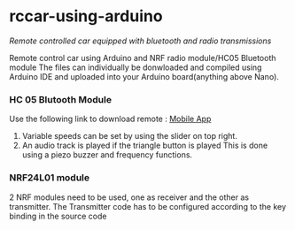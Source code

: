 # rccar-using-arduino
*Remote controlled car equipped with bluetooth and radio transmissions*


Remote control car using Arduino and NRF radio module/HC05 Bluetooth module
The files can individually be donwloaded and compiled using Arduino IDE and uploaded into your Arduino board(anything above Nano). 


### HC 05 Blutooth Module
Use the following link to download remote : [Mobile App](https://play.google.com/store/apps/details?id=braulio.calle.bluetoothRCcontroller&hl=en_IN&gl=US)
1. Variable speeds can be set by using the slider on top right.
2. An audio track is played if the triangle button is played
      This is done using a piezo buzzer and frequency functions.



### NRF24L01 module
2 NRF modules need to be used, one as receiver and the other as transmitter. 
The Transmitter code has to be configured according to the key binding in the source code
